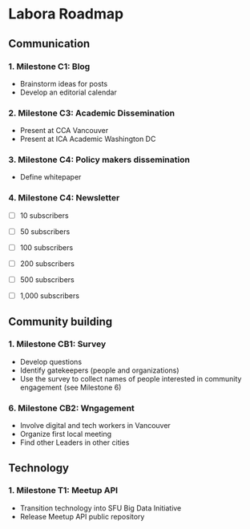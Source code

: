 # Labora Roadmap
 
## Communication
### 1. Milestone C1: Blog
- Brainstorm ideas for posts
- Develop an editorial calendar

### 2. Milestone C3: Academic Dissemination
- Present at CCA Vancouver
- Present at ICA Academic Washington DC

### 3. Milestone C4: Policy makers dissemination
- Define whitepaper

### 4. Milestone C4: Newsletter
- [ ] 10 subscribers
- [ ] 50 subscribers 
- [ ] 100 subscribers 
- [ ] 200 subscribers 
- [ ] 500 subscribers 
- [ ] 1,000 subscribers 


## Community building

### 1. Milestone CB1: Survey
- Develop questions
- Identify gatekeepers (people and organizations)
- Use the survey to collect names of people interested in community engagement (see Milestone 6)

### 6. Milestone CB2: Wngagement
- Involve digital and tech workers in Vancouver
- Organize first local meeting
- Find other Leaders in other cities

## Technology
### 1. Milestone T1: Meetup API
- Transition technology into SFU Big Data Initiative
- Release Meetup API public repository

